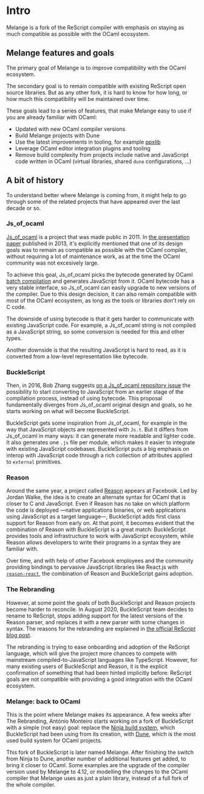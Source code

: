 <h1 data-nav-order="1">Intro</h1>

Melange is a fork of the ReScript compiler with emphasis on staying as much compatible as possible with the OCaml ecosystem.

## Melange features and goals

The primary goal of Melange is to improve compatibility with the OCaml ecosystem.

The secondary goal is to remain compatible with existing ReScript open source libraries. But as any other fork, it is hard to know for how long, or how much this compatibility will be maintained over time.

These goals lead to a series of features, that make Melange easy to use if you are already familiar with OCaml:

- Updated with new OCaml compiler versions
- Build Melange projects with Dune
- Use the latest improvements in tooling, for example [ppxlib](https://github.com/ocaml-ppx/ppxlib)
- Leverage OCaml editor integration plugins and tooling
- Remove build complexity from projects include native and JavaScript code written in OCaml (virtual libraries, shared `dune` configurations, ...)

## A bit of history

To understand better where Melange is coming from, it might help to go through some of the related projects that have appeared over the last decade or so.

### Js_of_ocaml

[Js_of_ocaml](https://github.com/ocsigen/js_of_ocaml/) is a project that was made public in 2011. In [the presentation paper](https://www.irif.fr/~balat/publications/vouillon_balat-js_of_ocaml.pdf) published in 2013, it's explicitly mentioned that one of its design goals was to remain as compatible as possible with
the OCaml compiler, without requiring a lot of maintenance work, as at the time the OCaml community was not excesively large.

To achieve this goal, Js_of_ocaml picks the bytecode generated by OCaml [batch compilation](https://ocaml.org/manual/comp.html) and generates JavaScript from it.
OCaml bytecode has a very stable interface, so Js_of_ocaml can easily upgrade to new versions of the compiler. Due to this design decision, it can also remain compatible with most of the
OCaml ecosystem, as long as the tools or libraries don't rely on C code.

The downside of using bytecode is that it gets harder to communicate with existing JavaScript code. For example, a Js_of_ocaml string is not compiled as a JavaScript string, so some conversion is needed for this and other types.

Another downside is that the resulting JavaScript is hard to read, as it is converted from a low-level representation like bytecode.

### BuckleScript

Then, in 2016, Bob Zhang suggests [on a Js_of_ocaml repository issue](https://github.com/ocsigen/js_of_ocaml/issues/338) the possibility to start converting to JavaScript from an earlier stage of the compilation process, instead of using bytecode. This proposal fundamentally diverges from Js_of_ocaml original design and goals, so he starts working on what will become BuckleScript.

BuckleScript gets some inspiration from Js_of_ocaml, for example in the way that JavaScript objects are represented with `Js.t`. But it differs from Js_of_ocaml in many ways: it can generate more readable and lighter code. It also generates one `.js` file per module, which makes it easier to integrate with existing JavaScript codebases. BuckleScript puts a big emphasis on interop with JavaScript code through a rich collection of attributes applied to `external` primitives.

### Reason

Around the same year, a project called [Reason](https://reasonml.github.io/) appears at Facebook. Led by Jordan Walke, the idea is to create an alternate syntax for OCaml that is closer to C and JavaScript. Even if Reason has no take on which platform the code is deployed —native applications binaries, or web applications using JavaScript as a target language—, BuckleScript adds first class support for Reason from early on. At that point, it becomes evident that the combination of Reason with BuckleScript is a great match: BuckleScript provides tools and infrastructure to work with JavaScript ecosystem, while Reason allows developers to write their programs in a syntax they are familiar with.

Over time, and with help of other Facebook employees and the community providing bindings to pervasive JavaScript libraries like React.js with [`reason-react`](https://github.com/reasonml/reason-react/), the combination of Reason and BuckleScript gains adoption.

### The Rebranding

However, at some point the goals of both BuckleScript and Reason projects become harder to reconcile. In August 2020, BuckleScript team decides to rename to ReScript, stops adding support for the latest versions of the Reason parser, and replaces it with a new parser with some changes in syntax. The reasons for the rebranding are explained in [the official ReScript blog post](https://rescript-lang.org/blog/bucklescript-is-rebranding).

The rebranding is trying to ease onboarding and adoption of the ReScript language, which will give the project more chances to compete with mainstream compiled-to-JavaScript languages like TypeScript. However, for many existing users of BuckleScript and Reason, it is the explicit confirmation of something that had been hinted implicitly before: ReScript goals are not compatible with providing a good integration with the OCaml ecosystem.

### Melange: back to OCaml

This is the point where Melange makes its appearance. A few weeks after The Rebranding, António Monteiro starts working on a fork of BuckleScript with a simple (not easy) goal: replace the [Ninja build system](https://ninja-build.org/), which BuckleScript had been using from its creation, with [Dune](https://dune.build/), which is the most used build system for OCaml projects.

This fork of BuckleScript is later named Melange. After finishing the switch from Ninja to Dune, another number of additional features get added, to bring it closer to OCaml. Some examples are the upgrade of the compiler version used by Melange to 4.12, or modelling the changes to the OCaml compiler that Melange uses as just a plain library, instead of a full fork of the whole compiler.

